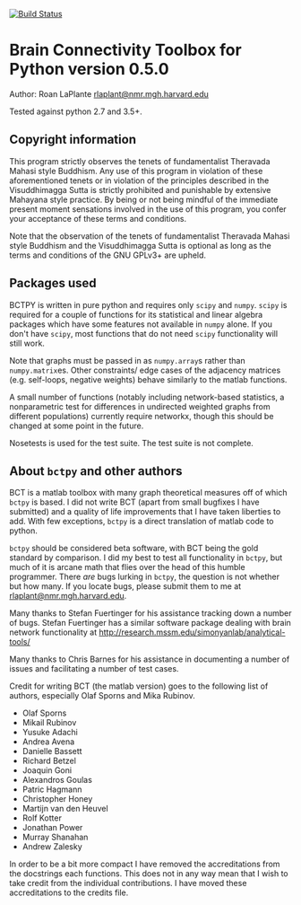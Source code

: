 [![Build Status](https://travis-ci.org/aestrivex/bctpy.svg?branch=master)](https://travis-ci.org/aestrivex/bctpy)

# Brain Connectivity Toolbox for Python version 0.5.0

Author: Roan LaPlante <rlaplant@nmr.mgh.harvard.edu>

Tested against python 2.7 and 3.5+.

## Copyright information

This program strictly observes the tenets of fundamentalist Theravada Mahasi
style Buddhism.  Any use of this program in violation of these aforementioned
tenets or in violation of the principles described in the Visuddhimagga Sutta
is strictly prohibited and punishable by extensive Mahayana style practice.
By being or not being mindful of the immediate present moment sensations
involved in the use of this program, you confer your acceptance of these terms
and conditions.

Note that the observation of the tenets of fundamentalist Theravada Mahasi
style Buddhism and the Visuddhimagga Sutta is optional as long as the terms and
conditions of the GNU GPLv3+ are upheld.

## Packages used

BCTPY is written in pure python and requires only `scipy` and `numpy`. `scipy` is required for a couple of functions for its statistical and linear algebra
packages which have some features not available in `numpy` alone. If you don't
have `scipy`, most functions that do not need `scipy` functionality will still work.

Note that graphs must be passed in as `numpy.array`s rather than `numpy.matrix`es. Other constraints/ edge cases of the adjacency matrices (e.g. self-loops, negative weights) behave similarly to the matlab functions.

A small number of functions (notably including network-based statistics, a
nonparametric test for differences in undirected weighted graphs from different
populations) currently require networkx, though this should be changed at some
point in the future.

Nosetests is used for the test suite. The test suite is not complete.

## About `bctpy` and other authors

BCT is a matlab toolbox with many graph theoretical measures off of which `bctpy`
is based.  I did not write BCT (apart from small bugfixes I have submitted)
and a quality of life improvements that I have taken liberties to add.
With few exceptions, `bctpy` is a direct translation of matlab code to python.

`bctpy` should be considered beta software, with BCT being the gold standard by
comparison. I did my best to test all functionality in `bctpy`, but much of it is
arcane math that flies over the head of this humble programmer. There *are*
bugs lurking in `bctpy`, the question is not whether but how many. If you locate
bugs, please submit them to me at rlaplant@nmr.mgh.harvard.edu.

Many thanks to Stefan Fuertinger for his assistance tracking down a number of
bugs. Stefan Fuertinger has a similar software package dealing with brain
network functionality at http://research.mssm.edu/simonyanlab/analytical-tools/

Many thanks to Chris Barnes for his assistance in documenting a number of issues and facilitating a number of test cases.

Credit for writing BCT (the matlab version) goes to the following list of
authors, especially Olaf Sporns and Mika Rubinov.

- Olaf Sporns
- Mikail Rubinov
- Yusuke Adachi
- Andrea Avena
- Danielle Bassett
- Richard Betzel
- Joaquin Goni
- Alexandros Goulas
- Patric Hagmann
- Christopher Honey
- Martijn van den Heuvel
- Rolf Kotter
- Jonathan Power
- Murray Shanahan
- Andrew Zalesky

In order to be a bit more compact I have removed the accreditations from the
docstrings each functions. This does not in any way mean that I wish to take
credit from the individual contributions. I have moved these accreditations
to the credits file.
